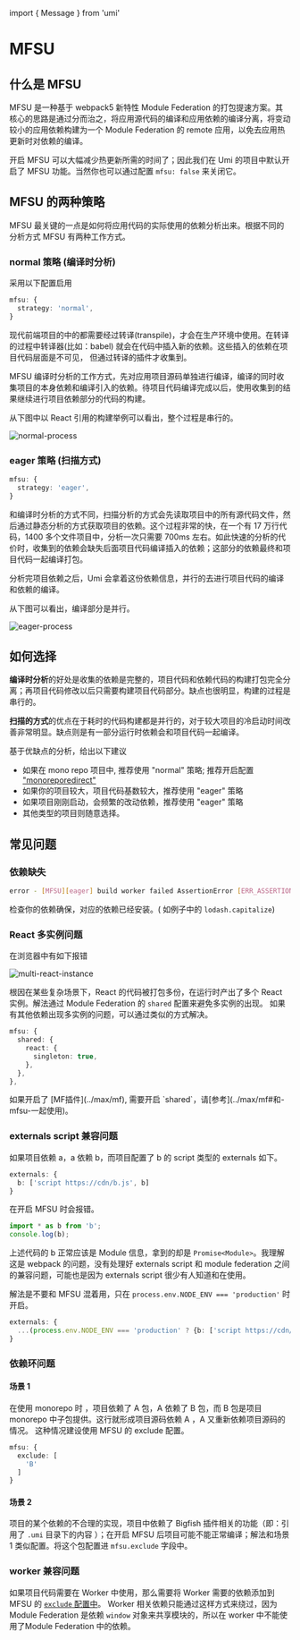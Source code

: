 import { Message } from 'umi'

# MFSU

## 什么是 MFSU

MFSU 是一种基于 webpack5 新特性 Module Federation 的打包提速方案。其核心的思路是通过分而治之，将应用源代码的编译和应用依赖的编译分离，将变动较小的应用依赖构建为一个 Module Federation 的 remote 应用，以免去应用热更新时对依赖的编译。

开启 MFSU 可以大幅减少热更新所需的时间了；因此我们在 Umi 的项目中默认开启了 MFSU 功能。当然你也可以通过配置 `mfsu: false` 来关闭它。

## MFSU 的两种策略

MFSU 最关键的一点是如何将应用代码的实际使用的依赖分析出来。根据不同的分析方式 MFSU 有两种工作方式。

### normal 策略 (编译时分析)

采用以下配置启用

```ts {2}
mfsu: {
  strategy: 'normal',
}
```

现代前端项目的中的都需要经过转译(transpile)，才会在生产环境中使用。在转译的过程中转译器(比如：babel) 就会在代码中插入新的依赖。这些插入的依赖在项目代码层面是不可见， 但通过转译的插件才收集到。

MFSU 编译时分析的工作方式，先对应用项目源码单独进行编译，编译的同时收集项目的本身依赖和编译引入的依赖。待项目代码编译完成以后，使用收集到的结果继续进行项目依赖部分的代码的构建。

从下图中以 React 引用的构建举例可以看出，整个过程是串行的。

![normal-process](https://gw.alipayobjects.com/mdn/rms_ffea06/afts/img/A*VRdhQZDag1UAAAAAAAAAAAAAARQnAQ)

### eager 策略 (扫描方式)

```ts {2}
mfsu: {
  strategy: 'eager',
}
```

和编译时分析的方式不同，扫描分析的方式会先读取项目中的所有源代码文件，然后通过静态分析的方式获取项目的依赖。这个过程非常的快，在一个有 17 万行代码，1400 多个文件项目中，分析一次只需要 700ms 左右。如此快速的分析的代价时，收集到的依赖会缺失后面项目代码编译插入的依赖；这部分的依赖最终和项目代码一起编译打包。

分析完项目依赖之后，Umi 会拿着这份依赖信息，并行的去进行项目代码的编译和依赖的编译。

从下图可以看出，编译部分是并行。

![eager-process](https://gw.alipayobjects.com/mdn/rms_ffea06/afts/img/A*XtZ1Spa9hMEAAAAAAAAAAAAAARQnAQ)

## 如何选择

**编译时分析**的好处是收集的依赖是完整的，项目代码和依赖代码的构建打包完全分离；再项目代码修改以后只需要构建项目代码部分。缺点也很明显，构建的过程是串行的。

**扫描的方式**的优点在于耗时的代码构建都是并行的，对于较大项目的冷启动时间改善非常明显。缺点则是有一部分运行时依赖会和项目代码一起编译。

基于优缺点的分析，给出以下建议

- 如果在 mono repo 项目中, 推荐使用 "normal" 策略; 推荐开启配置 ["monoreporedirect"](../api/config#monoreporedirect)
- 如果你的项目较大，项目代码基数较大，推荐使用 "eager" 策略
- 如果项目刚刚启动，会频繁的改动依赖，推荐使用 "eager" 策略
- 其他类型的项目则随意选择。

## 常见问题

### 依赖缺失

```bash /lodash.capitalize/
error - [MFSU][eager] build worker failed AssertionError [ERR_ASSERTION]: filePath not found of lodash.capitalize
```

检查你的依赖确保，对应的依赖已经安装。( 如例子中的 `lodash.capitalize`)

### React 多实例问题

在浏览器中有如下报错

![multi-react-instance](https://gw.alipayobjects.com/mdn/rms_ffea06/afts/img/A*ScIJTZobWE4AAAAAAAAAAAAAARQnAQ)

根因在某些复杂场景下，React 的代码被打包多份，在运行时产出了多个 React 实例。解法通过 Module Federation 的 `shared` 配置来避免多实例的出现。
如果有其他依赖出现多实例的问题，可以通过类似的方式解决。

```ts {3-5}
mfsu: {
  shared: {
    react: {
      singleton: true,
    },
  },
},
```
<Message emoji="⚠️" >
如果开启了 [MF插件](../max/mf), 需要开启 `shared`，请[参考](../max/mf#和-mfsu-一起使用)。
</Message>	

### externals script 兼容问题

如果项目依赖 a，a 依赖 b，而项目配置了 b 的 script 类型的 externals 如下。

```ts
externals: {
  b: ['script https://cdn/b.js', b]
}
```

在开启 MFSU 时会报错。

```ts
import * as b from 'b';
console.log(b);
```

上述代码的 b 正常应该是 Module 信息，拿到的却是 `Promise<Module>`。我理解这是 webpack 的问题，没有处理好 externals script 和 module federation 之间的兼容问题，可能也是因为 externals script 很少有人知道和在使用。

解法是不要和 MFSU 混着用，只在 `process.env.NODE_ENV === 'production'` 时开启。

```ts
externals: {
  ...(process.env.NODE_ENV === 'production' ? {b: ['script https://cdn/b.js', b]} : {})
}
```

### 依赖环问题

#### 场景 1

在使用 monorepo 时 ，项目依赖了 A 包，A 依赖了 B 包，而 B 包是项目 monorepo 中子包提供。这行就形成项目源码依赖 A ，A 又重新依赖项目源码的情况。
这种情况建设使用 MFSU 的 exclude 配置。

```ts {2-4}
mfsu: {
  exclude: [
    'B'
  ]
}
```

#### 场景 2

项目的某个依赖的不合理的实现，项目中依赖了 Bigfish 插件相关的功能（即：引用了 `.umi` 目录下的内容 ）；在开启 MFSU 后项目可能不能正常编译；解法和场景 1 类似配置。将这个包配置进 `mfsu.exclude` 字段中。


### worker 兼容问题

如果项目代码需要在 Worker 中使用，那么需要将 Worker 需要的依赖添加到 MFSU 的 [`exclude` 配置中](../api/config#mfsu)。
Worker 相关依赖只能通过这样方式来绕过，因为 Module Federation 是依赖 `window` 对象来共享模块的，所以在 worker 中不能使用了Module Federation 中的依赖。
